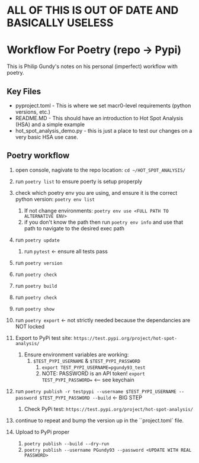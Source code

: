 # **ALL OF THIS IS OUT OF DATE AND BASICALLY USELESS**


# Workflow For Poetry (repo -> Pypi)
This is Philip Gundy's notes on his personal (imperfect) workflow with poetry.

## Key Files
* pyproject.toml - This is where we set macr0-level requirements (python versions, etc.)
* README.MD - This should have an introduction to Hot Spot Analysis (HSA) and a simple example
* hot_spot_analysis_demo.py - this is just a place to test our changes on a very basic HSA use case.


## Poetry workflow
01. open console, nagivate to the repo location: `cd ~/HOT_SPOT_ANALYSIS/`
02. run `poetry list` to ensure poerty is setup properply
03. check which poetry env you are using, and ensure it is the correct python version: `poetry env list`
    1.  If not change environments: `poetry env use <FULL PATH TO ALTERNATIVE ENV>`
    2.  if you don't know the path then run `poetry env info` and use that path to navigate to the desired exec path
4.  run `poetry update`
    1.  run `pytest` <- ensure all tests pass
5.  run `poetry version` 
6.  run `poetry check`
7.  run `poetry build`
8.  run `poetry check`
9.  run `poetry show`
10. run `poetry export` <- not strictly needed because the dependancies are NOT locked
11. Export to PyPi test site: `https://test.pypi.org/project/hot-spot-analysis/`
    1.  Ensure environment variables are working:
        1.  `$TEST_PYPI_USERNAME` & `$TEST_PYPI_PASSWORD`
            1.  `export TEST_PYPI_USERNAME=pgundy93_test`
            2. NOTE: PASSWORD is an API token! `export TEST_PYPI_PASSWORD=` <-- see keychain
12. run `poetry publish -r testpypi --username $TEST_PYPI_USERNAME --password $TEST_PYPI_PASSWORD --build` <- BIG STEP
    1.  Check PyPi test: `https://test.pypi.org/project/hot-spot-analysis/`

13. continue to repeat and bump the version up in the ``project.toml` file.

14. Upload to PyPi proper
    1.  `poetry publish --build --dry-run`
    2.  `poetry publish --username PGundy93 --password <UPDATE WITH REAL PASSWORD>`
